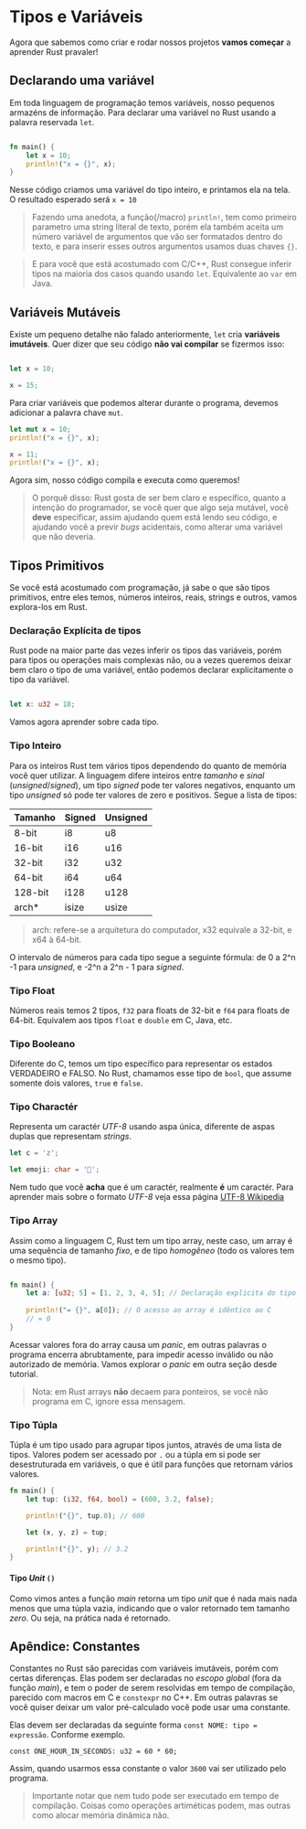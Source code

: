 # Tipos e Variáveis

Agora que sabemos como criar e rodar nossos projetos **vamos começar** a aprender Rust pravaler!

## Declarando uma variável

Em toda linguagem de programação temos variáveis, nosso pequenos armazéns de informação. Para declarar uma variável no Rust usando a palavra reservada `let`.

~~~rust

fn main() {
    let x = 10;
    println!("x = {}", x);
}

~~~


Nesse código criamos uma variável do tipo inteiro, e printamos ela na tela. O resultado esperado será `x = 10`

> Fazendo uma anedota, a função(/macro) `println!`, tem como primeiro parametro uma string literal de texto, porém ela também aceita um número variável de argumentos que vão ser formatados dentro do texto, e para inserir esses outros argumentos usamos duas chaves `{}`.

> E para você que está acostumado com C/C++, Rust consegue inferir tipos na maioria dos casos quando usando `let`. Equivalente ao `var` em Java.

## Variáveis Mutáveis

Existe um pequeno detalhe não falado anteriormente, `let` cria **variáveis imutáveis**. Quer dizer que seu código **não vai compilar** se fizermos isso:

```rust

let x = 10;

x = 15;

```

Para criar variáveis que podemos alterar durante o programa, devemos adicionar a palavra chave `mut`.

```rust
let mut x = 10;
println!("x = {}", x);

x = 11;
println!("x = {}", x);
```
Agora sim, nosso código compila e executa como queremos!

> O porquê disso: Rust gosta de ser bem claro e específico, quanto a intenção do programador, se você quer que algo seja mutável, você __deve__ especificar, assim ajudando quem está lendo seu código, e ajudando você a previr _bugs_ acidentais, como alterar uma variável que não deveria.

## Tipos Primitivos

Se você está acostumado com programação, já sabe o que são tipos primitivos, entre eles temos, números inteiros, reais, strings e outros, vamos explora-los em Rust.

### Declaração Explícita de tipos

Rust pode na maior parte das vezes inferir os tipos das variáveis, porém para tipos ou operações mais complexas não, ou a vezes queremos deixar bem claro o tipo de uma variável, então podemos declarar explicitamente o tipo da variável.

```rust

let x: u32 = 18;
```

Vamos agora aprender sobre cada tipo.

### Tipo Inteiro

Para os inteiros Rust tem vários tipos dependendo do quanto de memória você quer utilizar. A linguagem difere inteiros entre _tamanho_ e _sinal_ (_unsigned_/_signed_), um tipo _signed_ pode ter valores negativos, enquanto um tipo _unsigned_ só pode ter valores de zero e positivos. Segue a lista de tipos:

| Tamanho | Signed | Unsigned |
| --- | --- | --- | 
| 8-bit | i8 | u8 |
| 16-bit | i16 | u16 |
| 32-bit | i32 | u32 |
| 64-bit | i64 | u64 |
| 128-bit | i128 | u128 |
| arch* | isize | usize |

> arch: refere-se a arquitetura do computador, x32 equivale a 32-bit, e x64 à 64-bit.

O intervalo de números para cada tipo segue a seguinte fórmula: de 0 a 2^n -1 para _unsigned_, e -2^n a 2^n - 1 para _signed_.

### Tipo Float

Números reais temos 2 tipos, `f32` para floats de 32-bit e `f64` para floats de 64-bit. Equivalem aos tipos `float` e `double` em C, Java, etc.

### Tipo Booleano

Diferente do C, temos um tipo específico para representar os estados VERDADEIRO e FALSO. No Rust, chamamos esse tipo de `bool`, que assume somente dois valores, `true` e `false`.


### Tipo Charactér

Representa um caractér _UTF-8_ usando aspa única, diferente de aspas duplas que representam _strings_.

```rust
let c = 'z';

let emoji: char = '🦀';
```

Nem tudo que você **acha** que é um caractér, realmente **é** um caractér. Para aprender mais sobre o formato _UTF-8_ veja essa página [UTF-8 Wikipedia](https://pt.wikipedia.org/wiki/UTF-8)

### Tipo Array

Assim como a linguagem C, Rust tem um tipo array, neste caso, um array é uma sequência de tamanho _fixo_, e de tipo _homogêneo_ (todo os valores tem o mesmo tipo).

```rust 

fn main() {
    let a: [u32; 5] = [1, 2, 3, 4, 5]; // Declaração explicita do tipo é opcional
    
    println!("= {}", a[0]); // O acesso ao array é idêntico ao C
    // = 0
}

```

Acessar valores fora do array causa um _panic_, em outras palavras o programa encerra abrubtamente, para impedir acesso inválido ou não autorizado de memória. Vamos explorar o _panic_ em outra seção desde tutorial.


> Nota: em Rust arrays **não** decaem para ponteiros, se você não programa em C, ignore essa mensagem.

### Tipo Túpla

Túpla é um tipo usado para agrupar tipos juntos, através de uma lista de tipos. Valores podem ser acessado por `.` ou a túpla em si pode ser desestruturada em variáveis, o que é útil para funções que retornam vários valores.

```rust
fn main() {
    let tup: (i32, f64, bool) = (600, 3.2, false);

    println!("{}", tup.0); // 600

    let (x, y, z) = tup; 

    println!("{}", y); // 3.2
}
```


#### Tipo _Unit_ `()`

Como vimos antes a função _main_ retorna um tipo _unit_ que é nada mais nada menos que uma túpla vazia, indicando que o valor retornado tem tamanho _zero_. Ou seja, na prática nada é retornado.

## Apêndice: Constantes

Constantes no Rust são parecidas com variáveis imutáveis, porém com certas diferenças. Elas podem ser declaradas no _escopo global_ (fora da função _main_), e tem o poder de serem resolvidas em tempo de compilação, parecido com macros em C e `constexpr` no C++. Em outras palavras se você quiser deixar um valor pré-calculado você pode usar uma constante.

Elas devem ser declaradas da seguinte forma `const NOME: tipo = expressão`. Conforme exemplo.
```
const ONE_HOUR_IN_SECONDS: u32 = 60 * 60;
```

Assim, quando usarmos essa constante o valor `3600` vai ser utilizado pelo programa.

> Importante notar que nem tudo pode ser executado em tempo de compilação. Coisas como operações artiméticas podem, mas outras como alocar memória dinâmica não.
